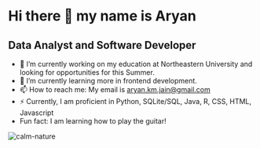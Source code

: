 # Hi there 👋 my name is Aryan
## Data Analyst and Software Developer

- 🔭 I’m currently working on my education at Northeastern University and looking for opportunities for this Summer. 
- 🌱 I’m currently learning more in frontend development.
- 📫 How to reach me: My email is aryan.km.jain@gmail.com
- ⚡ Currently, I am proficient in Python, SQLite/SQL, Java, R, CSS, HTML, Javascript
- Fun fact: I am learning how to play the guitar!




![calm-nature](https://github.com/AryanJain-21/AryanJain-21/assets/149397817/31a30a4a-3d21-419e-b0dc-e427f4efeeb1)

